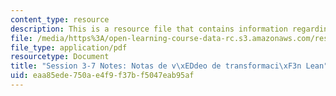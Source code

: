 ```yaml
---
content_type: resource
description: This is a resource file that contains information regarding session 3-7.
file: /media/https%3A/open-learning-course-data-rc.s3.amazonaws.com/res-16-001-lean-enterprise-en-espanol-january-iap-2012/eaa85ede750ae4f9f37bf5047eab95af_MITRES_16_001IAP12_3-7_Vid.pdf
file_type: application/pdf
resourcetype: Document
title: "Session 3-7 Notes: Notas de v\xEDdeo de transformaci\xF3n Lean"
uid: eaa85ede-750a-e4f9-f37b-f5047eab95af
---
```

